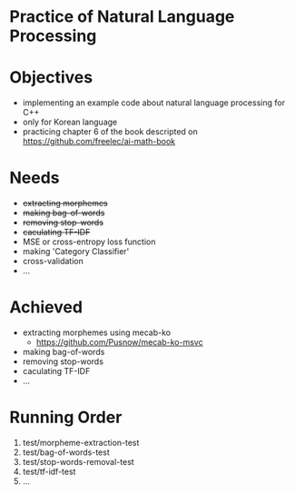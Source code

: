# Practice of Natural Language Processing


# Objectives
- implementing an example code about natural language processing for C++
- only for Korean language
- practicing chapter 6 of the book descripted on https://github.com/freelec/ai-math-book

# Needs
- ~~extracting morphemes~~
- ~~making bag-of-words~~
- ~~removing stop-words~~
- ~~caculating TF-IDF~~
- MSE or cross-entropy loss function
- making 'Category Classifier'
- cross-validation
- ...
  
# Achieved
- extracting morphemes using mecab-ko
	- https://github.com/Pusnow/mecab-ko-msvc
- making bag-of-words
- removing stop-words
- caculating TF-IDF
- ...

  
# Running Order
1. test/morpheme-extraction-test
2. test/bag-of-words-test
3. test/stop-words-removal-test
4. test/tf-idf-test
5. ...
